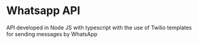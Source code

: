 # Whatsapp API

API developed in Node JS with typescript with the use of Twilio templates for sending messages by WhatsApp
